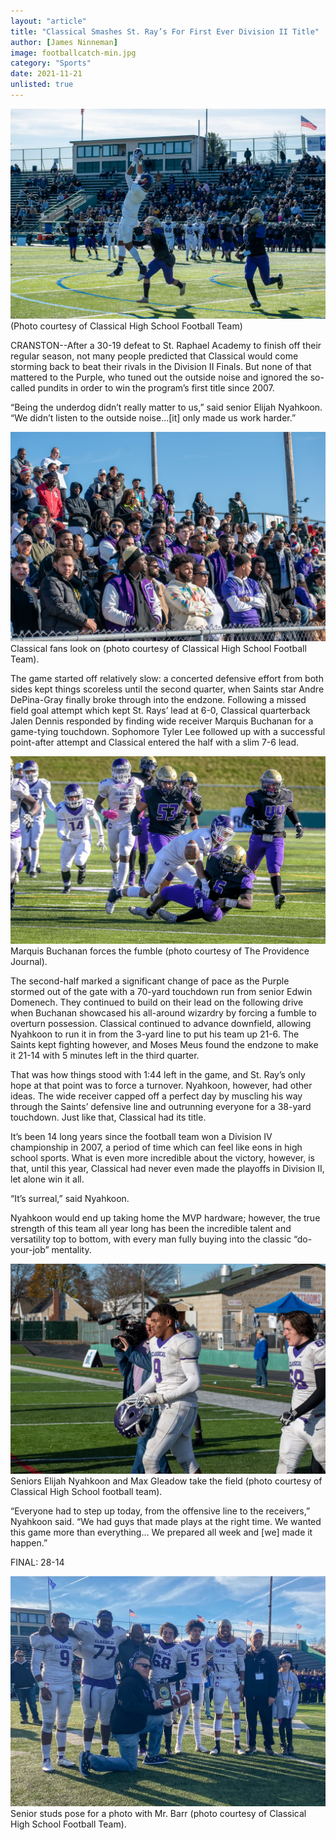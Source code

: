```yaml
---
layout: "article"
title: "Classical Smashes St. Ray’s For First Ever Division II Title"
author: [James Ninneman]
image: footballcatch-min.jpg
category: "Sports"
date: 2021-11-21
unlisted: true
---
```


![CHS Football Team](/assets/images/footballcatch-min.jpg)
<span>(Photo courtesy of Classical High School Football Team)</span>

CRANSTON--After a 30-19 defeat to St. Raphael Academy to finish off their regular season, not many people predicted that Classical would come storming back to beat their rivals in the Division II Finals. But none of that mattered to the Purple, who tuned out the outside noise and ignored the so-called pundits in order to win the program’s first title since 2007.

“Being the underdog didn’t really matter to us,” said senior Elijah Nyahkoon. “We didn’t listen to the outside noise...[it] only made us work harder.”


![CHS Football Team](/assets/images/footballaudience-min.jpg)
<span>Classical fans look on (photo courtesy of Classical High School Football Team).
</span>

The game started off relatively slow: a concerted defensive effort from both sides kept things scoreless until the second quarter, when Saints star Andre DePina-Gray finally broke through into the endzone. Following a missed field goal attempt which kept St. Rays’ lead at 6-0, Classical quarterback Jalen Dennis responded by finding wide receiver Marquis Buchanan for a game-tying touchdown. Sophomore Tyler Lee followed up with a successful point-after attempt and Classical entered the half with a slim 7-6 lead.

![CHS Football Team](/assets/images/footballtackle-min.png)
<span>Marquis Buchanan forces the fumble (photo courtesy of The Providence Journal).</span>

The second-half marked a significant change of pace as the Purple stormed out of the gate with a 70-yard touchdown run from senior Edwin Domenech. They continued to build on their lead on the following drive when Buchanan showcased his all-around wizardry by forcing a fumble to overturn possession. Classical continued to advance downfield, allowing Nyahkoon to run it in from the 3-yard line to put his team up 21-6. The Saints kept fighting however, and Moses Meus found the endzone to make it 21-14 with 5 minutes left in the third quarter.

That was how things stood with 1:44 left in the game, and St. Ray’s only hope at that point was to force a turnover. Nyahkoon, however, had other ideas. The wide receiver capped off a perfect day by muscling his way through the Saints’ defensive line and outrunning everyone for a 38-yard touchdown. Just like that, Classical had its title.

It’s been 14 long years since the football team won a Division IV championship in 2007, a period of time which can feel like eons in high school sports. What is even more incredible about the victory, however, is that, until this year, Classical had never even made the playoffs in Division II, let alone win it all. 

“It’s surreal,” said Nyahkoon.

Nyahkoon would end up taking home the MVP hardware; however, the true strength of this team all year long has been the incredible talent and versatility top to bottom, with every man fully buying into the classic “do-your-job” mentality. 

![CHS Football Team](/assets/images/footballcamera-min.jpg)
<span>Seniors Elijah Nyahkoon and Max Gleadow take the field (photo courtesy of Classical High School football team).
</span>

“Everyone had to step up today, from the offensive line to the receivers,” Nyahkoon said. “We had guys that made plays at the right time. We wanted this game more than everything... We prepared all week and [we] made it happen.”

FINAL: 28-14

![CHS Football Team](/assets/images/footballbarr-min.jpg)
<span>Senior studs pose for a photo with Mr. Barr (photo courtesy of Classical High School Football Team).
</span>
